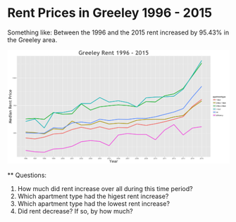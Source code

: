Rent Prices in Greeley 1996 - 2015
================

Something like: Between the 1996 and the 2015 rent increased by 95.43% in the Greeley area.

![](../images/greeley.png)

\*\* Questions:

1.  How much did rent increase over all during this time period?
2.  Which apartment type had the higest rent increase?
3.  Which apartment type had the lowest rent increase?
4.  Did rent decrease? If so, by how much?
